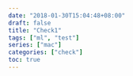 ```yaml
---
date: "2018-01-30T15:04:48+08:00"
draft: false
title: "Check1"
tags: ["ml", "test"]
series: ["mac"]
categories: ["check"]
toc: true
---
```





